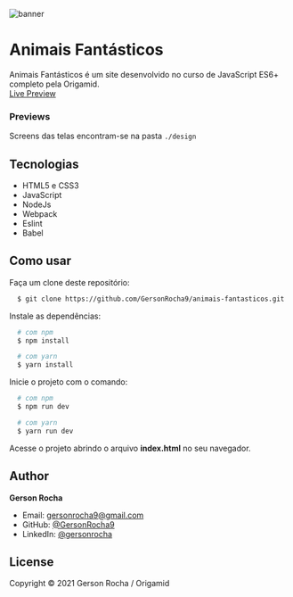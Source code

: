 ![banner](https://github.com/GersonRocha9/animais-fantasticos/design/mockup.gif?raw=true)

# Animais Fantásticos

Animais Fantásticos é um site desenvolvido no curso de JavaScript ES6+ completo pela Origamid.
<br>
<a href="#">Live Preview</a>

### Previews

Screens das telas encontram-se na pasta `./design`

## Tecnologias

- HTML5 e CSS3
- JavaScript
- NodeJs
- Webpack
- Eslint
- Babel

## Como usar

Faça um clone deste repositório:

```sh
  $ git clone https://github.com/GersonRocha9/animais-fantasticos.git
```

Instale as dependências:

```sh
  # com npm
  $ npm install

  # com yarn
  $ yarn install
```

Inicie o projeto com o comando:

```sh
  # com npm
  $ npm run dev

  # com yarn
  $ yarn run dev
```

Acesse o projeto abrindo o arquivo **index.html** no seu navegador.

## Author

**Gerson Rocha**

- Email: gersonrocha9@gmail.com
- GitHub: [@GersonRocha9](https://github.com/GersonRocha9)
- LinkedIn: [@gersonrocha](https://linkedin.com/in/gersonrocha)

## License

Copyright © 2021 Gerson Rocha / Origamid
